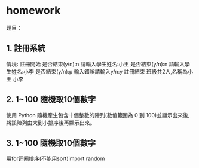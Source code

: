#  homework

題目：
## 1. 註冊系統
情境:
註冊開始
是否結束(y/n):n
請輸入學生姓名:小王
是否結束(y/n):n
請輸入學生姓名:小李
是否結束(y/n):p
輸入錯誤請輸入y/n:y
註冊結束
班級共2人,名稱為小王 小李

## 2. 1~100 隨機取10個數字
使用 Python 隨機產生包含十個整數的陣列(數值範圍為 0 到 100)並顯示出來後,將該陣列由大到小排序後再顯示出來。


## 3. 1~100 隨機取10個數字
用for迴圈排序(不能用sort)import random
